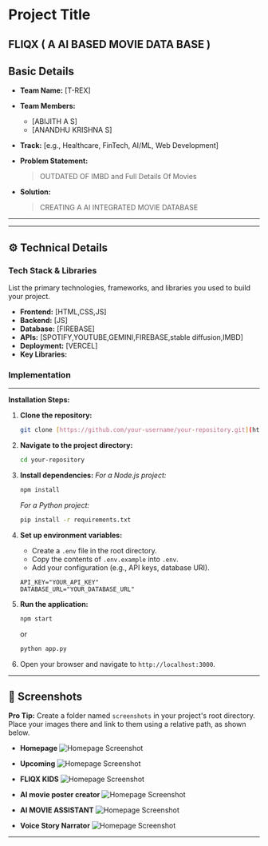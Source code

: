 # Project Title
FLIQX  ( A AI BASED MOVIE DATA BASE )
---

## Basic Details

* **Team Name:** [T-REX]
* **Team Members:**
    * [ABIJITH A S]
    * [ANANDHU KRISHNA S]


* **Track:** [e.g., Healthcare, FinTech, AI/ML, Web Development]
* **Problem Statement:**
    > OUTDATED OF IMBD and Full Details Of Movies 
* **Solution:**
    > CREATING A AI INTEGRATED MOVIE DATABASE

---



---

## ⚙️ Technical Details

### Tech Stack & Libraries

List the primary technologies, frameworks, and libraries you used to build your project.

* **Frontend:** [HTML,CSS,JS]
* **Backend:** [JS]
* **Database:** [FIREBASE]
* **APIs:** [SPOTIFY,YOUTUBE,GEMINI,FIREBASE,stable diffusion,IMBD]
* **Deployment:** [VERCEL]
* **Key Libraries:**
  

### Implementation


---


**Installation Steps:**

1.  **Clone the repository:**
    ```bash
    git clone [https://github.com/your-username/your-repository.git](https://github.com/your-username/your-repository.git)
    ```
2.  **Navigate to the project directory:**
    ```bash
    cd your-repository
    ```
3.  **Install dependencies:**
    *For a Node.js project:*
    ```bash
    npm install
    ```
    *For a Python project:*
    ```bash
    pip install -r requirements.txt
    ```
4.  **Set up environment variables:**
    * Create a `.env` file in the root directory.
    * Copy the contents of `.env.example` into `.env`.
    * Add your configuration (e.g., API keys, database URI).
    ```
    API_KEY="YOUR_API_KEY"
    DATABASE_URL="YOUR_DATABASE_URL"
    ```

5.  **Run the application:**
    ```bash
    npm start
    ```
    or
    ```bash
    python app.py
    ```
6.  Open your browser and navigate to `http://localhost:3000`.

---

## 📸 Screenshots

**Pro Tip:** Create a folder named `screenshots` in your project's root directory. Place your images there and link to them using a relative path, as shown below.

* **Homepage**
   ![Homepage Screenshot](https://dl.dropbox.com/scl/fi/5g13dx4nut3i0hgzforq7/Screenshot-2025-07-20-133550.png?rlkey=sdkqnp1qu4vvxypr1hujsprxq&st=0rnw40b0&dl=0)

* **Upcoming**
   ![Homepage Screenshot](https://dl.dropbox.com/scl/fi/g79fffkf1l35dkk81otqs/Screenshot-2025-07-20-133508.png?rlkey=assfeqt6zsiqsqbm612dz49lf&st=h1mnaptt&dl=0)
* **FLIQX KIDS**
   ![Homepage Screenshot](https://dl.dropbox.com/scl/fi/zuntwjeps1b6ao49hmppy/Screenshot-2025-07-20-133606.png?rlkey=f3k51r8nzpgz99dhbmkjav4ir&st=zlbk6843&dl=0)

* **AI movie poster creator**
   ![Homepage Screenshot](https://dl.dropbox.com/scl/fi/lg5cu5y95t801tq3z04zm/Screenshot-2025-07-20-133651.png?rlkey=q0nmb24gwd6kz9a9hfi9y8q7m&st=nx0ndhlq&dl=0)

* **AI MOVIE ASSISTANT**
   ![Homepage Screenshot](https://dl.dropbox.com/scl/fi/84rq8ow2acwywywrjxtvz/Screenshot-2025-07-20-133631.png?rlkey=y7coqdnihb121h8ju89licogw&st=z9wziifs&dl=0)

* **Voice Story Narrator**
   ![Homepage Screenshot](https://dl.dropbox.com/scl/fi/gfe07jzxdfk0r16yw5bat/Screenshot-2025-07-20-133718.png?rlkey=ih3474jssoyr02au50fnwwa3d&st=ek4m5p7i&dl=0)


---

